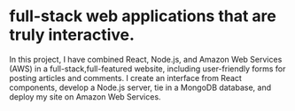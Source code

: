 # full-stack web applications that are truly interactive.

In this project, I have combined React, Node.js, and Amazon Web Services (AWS) in a full-stack,full-featured website, including user-friendly forms for posting articles and comments.
I create an interface from React components, develop a Node.js server, tie in a MongoDB database, and deploy my site on Amazon Web Services.
